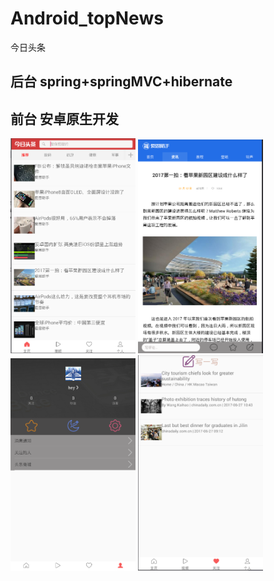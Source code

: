 # Android_topNews
今日头条

## 后台 spring+springMVC+hibernate
## 前台 安卓原生开发

<img src="https://github.com/seacolo/imgRepo/blob/master/pictures/myTopNews.png" width="200px" />
<img src="https://github.com/seacolo/imgRepo/blob/master/pictures/myTopNews4.png" width="200px" />
<img src="https://github.com/seacolo/imgRepo/blob/master/pictures/myTopNews2.png" width="200px" />
<img src="https://github.com/seacolo/imgRepo/blob/master/pictures/myTopNews3.png" width="200px" />
